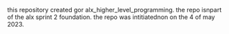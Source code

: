 this repository created gor alx_higher_level_programming.
the repo isnpart of the alx sprint 2 foundation.
the repo was intitiatednon on the 4 of may 2023.
